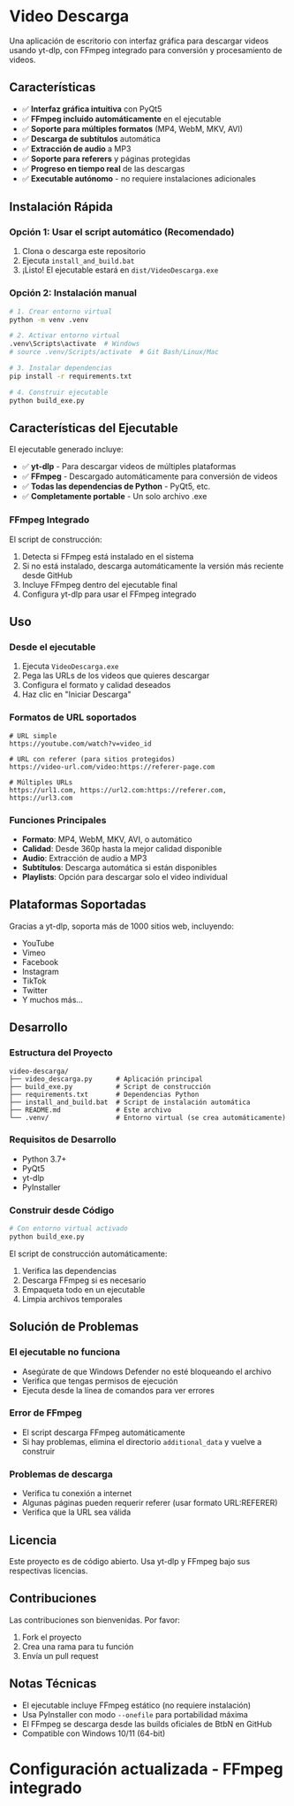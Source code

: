 # Video Descarga

Una aplicación de escritorio con interfaz gráfica para descargar videos usando yt-dlp, con FFmpeg integrado para conversión y procesamiento de videos.

## Características

- ✅ **Interfaz gráfica intuitiva** con PyQt5
- ✅ **FFmpeg incluido automáticamente** en el ejecutable
- ✅ **Soporte para múltiples formatos** (MP4, WebM, MKV, AVI)
- ✅ **Descarga de subtítulos** automática
- ✅ **Extracción de audio** a MP3
- ✅ **Soporte para referers** y páginas protegidas
- ✅ **Progreso en tiempo real** de las descargas
- ✅ **Executable autónomo** - no requiere instalaciones adicionales

## Instalación Rápida

### Opción 1: Usar el script automático (Recomendado)

1. Clona o descarga este repositorio
2. Ejecuta `install_and_build.bat`
3. ¡Listo! El ejecutable estará en `dist/VideoDescarga.exe`

### Opción 2: Instalación manual

```bash
# 1. Crear entorno virtual
python -m venv .venv

# 2. Activar entorno virtual
.venv\Scripts\activate  # Windows
# source .venv/Scripts/activate  # Git Bash/Linux/Mac

# 3. Instalar dependencias
pip install -r requirements.txt

# 4. Construir ejecutable
python build_exe.py
```

## Características del Ejecutable

El ejecutable generado incluye:

- ✅ **yt-dlp** - Para descargar videos de múltiples plataformas
- ✅ **FFmpeg** - Descargado automáticamente para conversión de videos
- ✅ **Todas las dependencias de Python** - PyQt5, etc.
- ✅ **Completamente portable** - Un solo archivo .exe

### FFmpeg Integrado

El script de construcción:
1. Detecta si FFmpeg está instalado en el sistema
2. Si no está instalado, descarga automáticamente la versión más reciente desde GitHub
3. Incluye FFmpeg dentro del ejecutable final
4. Configura yt-dlp para usar el FFmpeg integrado

## Uso

### Desde el ejecutable
1. Ejecuta `VideoDescarga.exe`
2. Pega las URLs de los videos que quieres descargar
3. Configura el formato y calidad deseados
4. Haz clic en "Iniciar Descarga"

### Formatos de URL soportados

```
# URL simple
https://youtube.com/watch?v=video_id

# URL con referer (para sitios protegidos)
https://video-url.com/video:https://referer-page.com

# Múltiples URLs
https://url1.com, https://url2.com:https://referer.com, https://url3.com
```

### Funciones Principales

- **Formato**: MP4, WebM, MKV, AVI, o automático
- **Calidad**: Desde 360p hasta la mejor calidad disponible
- **Audio**: Extracción de audio a MP3
- **Subtítulos**: Descarga automática si están disponibles
- **Playlists**: Opción para descargar solo el video individual

## Plataformas Soportadas

Gracias a yt-dlp, soporta más de 1000 sitios web, incluyendo:

- YouTube
- Vimeo
- Facebook
- Instagram
- TikTok
- Twitter
- Y muchos más...

## Desarrollo

### Estructura del Proyecto

```
video-descarga/
├── video_descarga.py      # Aplicación principal
├── build_exe.py           # Script de construcción
├── requirements.txt       # Dependencias Python
├── install_and_build.bat  # Script de instalación automática
├── README.md              # Este archivo
└── .venv/                 # Entorno virtual (se crea automáticamente)
```

### Requisitos de Desarrollo

- Python 3.7+
- PyQt5
- yt-dlp
- PyInstaller

### Construir desde Código

```bash
# Con entorno virtual activado
python build_exe.py
```

El script de construcción automáticamente:
1. Verifica las dependencias
2. Descarga FFmpeg si es necesario
3. Empaqueta todo en un ejecutable
4. Limpia archivos temporales

## Solución de Problemas

### El ejecutable no funciona
- Asegúrate de que Windows Defender no esté bloqueando el archivo
- Verifica que tengas permisos de ejecución
- Ejecuta desde la línea de comandos para ver errores

### Error de FFmpeg
- El script descarga FFmpeg automáticamente
- Si hay problemas, elimina el directorio `additional_data` y vuelve a construir

### Problemas de descarga
- Verifica tu conexión a internet
- Algunas páginas pueden requerir referer (usar formato URL:REFERER)
- Verifica que la URL sea válida

## Licencia

Este proyecto es de código abierto. Usa yt-dlp y FFmpeg bajo sus respectivas licencias.

## Contribuciones

Las contribuciones son bienvenidas. Por favor:
1. Fork el proyecto
2. Crea una rama para tu función
3. Envía un pull request

## Notas Técnicas

- El ejecutable incluye FFmpeg estático (no requiere instalación)
- Usa PyInstaller con modo `--onefile` para portabilidad máxima
- El FFmpeg se descarga desde las builds oficiales de BtbN en GitHub
- Compatible con Windows 10/11 (64-bit)
# Configuración actualizada - FFmpeg integrado
